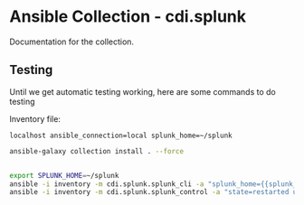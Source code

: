 # Ansible Collection - cdi.splunk

Documentation for the collection.



## Testing

Until we get automatic testing working, here are some commands to do testing

Inventory file:
```
localhost ansible_connection=local splunk_home=~/splunk
```


```bash
ansible-galaxy collection install . --force


export SPLUNK_HOME=~/splunk
ansible -i inventory -m cdi.splunk.splunk_cli -a "splunk_home={{splunk_home}} cmd=version" all
ansible -i inventory -m cdi.splunk.splunk_control -a "state=restarted username=admin password=PASSWORD timeout=20" all

```